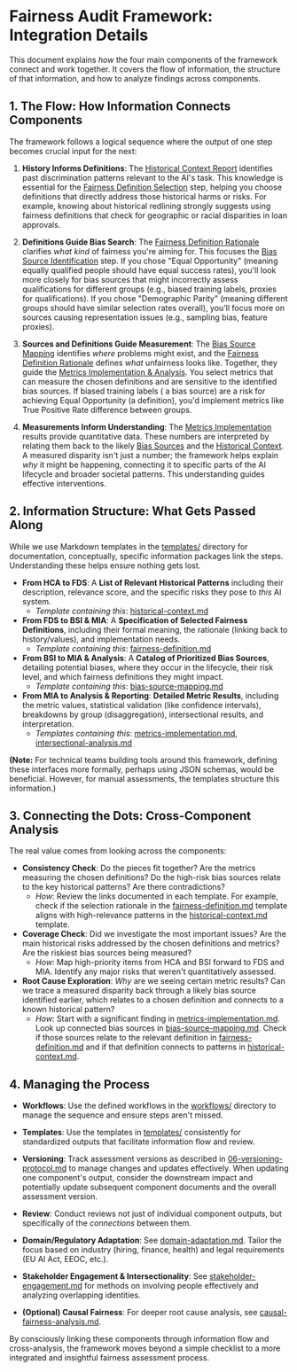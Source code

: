 # Fairness Audit Framework: Integration Details

This document explains *how* the four main components of the framework connect and work together. It covers the flow of
information, the structure of that information, and how to analyze findings across components.

## 1. The Flow: How Information Connects Components

The framework follows a logical sequence where the output of one step becomes crucial input for the next:

1. **History Informs Definitions**: The [Historical Context Report](../../templates/assessment/historical-context.md)
   identifies past discrimination patterns relevant to the AI's task. This knowledge is essential for
   the [Fairness Definition Selection](../../templates/assessment/fairness-definition.md) step, helping you choose
   definitions that directly address those historical harms or risks. For example, knowing about historical redlining
   strongly suggests using fairness definitions that check for geographic or racial disparities in loan approvals.

2. **Definitions Guide Bias Search**:
   The [Fairness Definition Rationale](../../templates/assessment/fairness-definition.md) clarifies *what kind* of
   fairness you're aiming for. This focuses
   the [Bias Source Identification](../../templates/assessment/bias-source-mapping.md) step. If you chose "Equal
   Opportunity" (meaning equally qualified people should have equal success rates), you'll look more closely for bias
   sources that might incorrectly assess qualifications for different groups (e.g., biased training labels, proxies for
   qualifications). If you chose "Demographic Parity" (meaning different groups should have similar selection rates
   overall), you'll focus more on sources causing representation issues (e.g., sampling bias, feature proxies).

3. **Sources and Definitions Guide Measurement**:
   The [Bias Source Mapping](../../templates/assessment/bias-source-mapping.md) identifies *where* problems might exist,
   and the [Fairness Definition Rationale](../../templates/assessment/fairness-definition.md) defines *what* unfairness
   looks like. Together, they guide
   the [Metrics Implementation & Analysis](../../templates/assessment/metrics-implementation.md). You select metrics
   that can measure the chosen definitions and are sensitive to the identified bias sources. If biased training labels (
   a bias source) are a risk for achieving Equal Opportunity (a definition), you'd implement metrics like True Positive
   Rate difference between groups.

4. **Measurements Inform Understanding**:
   The [Metrics Implementation](../../templates/assessment/metrics-implementation.md) results provide quantitative data.
   These numbers are interpreted by relating them back to the
   likely [Bias Sources](../../templates/assessment/bias-source-mapping.md) and
   the [Historical Context](../../templates/assessment/historical-context.md). A measured disparity isn't just a number;
   the framework helps explain *why* it might be happening, connecting it to specific parts of the AI lifecycle and
   broader societal patterns. This understanding guides effective interventions.

## 2. Information Structure: What Gets Passed Along

While we use Markdown templates in the [templates/](../../templates/) directory for documentation, conceptually,
specific information packages link the steps. Understanding these helps ensure nothing gets lost.

* **From HCA to FDS**: A **List of Relevant Historical Patterns** including their description, relevance score, and the
  specific risks they pose to *this* AI system.
    * *Template containing this*: [historical-context.md](../../templates/assessment/historical-context.md)
* **From FDS to BSI & MIA**: A **Specification of Selected Fairness Definitions**, including their formal meaning, the
  rationale (linking back to history/values), and implementation needs.
    * *Template containing this*: [fairness-definition.md](../../templates/assessment/fairness-definition.md)
* **From BSI to MIA & Analysis**: A **Catalog of Prioritized Bias Sources**, detailing potential biases, where they
  occur in the lifecycle, their risk level, and which fairness definitions they might impact.
    * *Template containing this*: [bias-source-mapping.md](../../templates/assessment/bias-source-mapping.md)
* **From MIA to Analysis & Reporting**: **Detailed Metric Results**, including the metric values, statistical
  validation (like confidence intervals), breakdowns by group (disaggregation), intersectional results, and
  interpretation.
    * *Templates containing
      this*: [metrics-implementation.md](../../templates/assessment/metrics-implementation.md), [intersectional-analysis.md](../../templates/assessment/intersectional-analysis.md)

**(Note:** For technical teams building tools around this framework, defining these interfaces more formally, perhaps
using JSON schemas, would be beneficial. However, for manual assessments, the templates structure this information.)

## 3. Connecting the Dots: Cross-Component Analysis

The real value comes from looking across the components:

* **Consistency Check**: Do the pieces fit together? Are the metrics measuring the chosen definitions? Do the high-risk
  bias sources relate to the key historical patterns? Are there contradictions?
    * *How*: Review the links documented in each template. For example, check if the selection rationale in
      the [fairness-definition.md](../../templates/assessment/fairness-definition.md) template aligns with
      high-relevance patterns in the [historical-context.md](../../templates/assessment/historical-context.md) template.
* **Coverage Check**: Did we investigate the most important issues? Are the main historical risks addressed by the
  chosen definitions and metrics? Are the riskiest bias sources being measured?
    * *How*: Map high-priority items from HCA and BSI forward to FDS and MIA. Identify any major risks that weren't
      quantitatively assessed.
* **Root Cause Exploration**: *Why* are we seeing certain metric results? Can we trace a measured disparity back through
  a likely bias source identified earlier, which relates to a chosen definition and connects to a known historical
  pattern?
    * *How*: Start with a significant finding
      in [metrics-implementation.md](../../templates/assessment/metrics-implementation.md). Look up connected bias
      sources in [bias-source-mapping.md](../../templates/assessment/bias-source-mapping.md). Check if those sources
      relate to the relevant definition in [fairness-definition.md](../../templates/assessment/fairness-definition.md)
      and if that definition connects to patterns
      in [historical-context.md](../../templates/assessment/historical-context.md).

## 4. Managing the Process

* **Workflows**: Use the defined workflows in the [workflows/](../workflows/) directory to manage the sequence and
  ensure steps aren't missed.
* **Templates**: Use the templates in [templates/](../../templates/) consistently for standardized outputs that
  facilitate information flow and review.
* **Versioning**: Track assessment versions as described in [06-versioning-protocol.md](./06-versioning-protocol.md) to
  manage changes and updates effectively. When updating one component's output, consider the downstream impact and
  potentially update subsequent component documents and the overall assessment version.
* **Review**: Conduct reviews not just of individual component outputs, but specifically of the *connections* between
  them.

* **Domain/Regulatory Adaptation**: See [domain-adaptation.md](../../resources/guides/domain-adaptation.md). Tailor the
  focus based on industry (hiring, finance, health) and legal requirements (EU AI Act, EEOC, etc.).
* **Stakeholder Engagement & Intersectionality**:
  See [stakeholder-engagement.md](../../resources/guides/stakeholder-engagement.md) for methods on involving people
  effectively and analyzing overlapping identities.
* **(Optional) Causal Fairness**: For deeper root cause analysis,
  see [causal-fairness-analysis.md](../../resources/guides/causal-fairness-analysis.md).

By consciously linking these components through information flow and cross-analysis, the framework moves beyond a simple
checklist to a more integrated and insightful fairness assessment process.